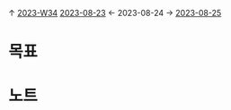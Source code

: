 
↑ [2023-W34](2023-W34.md)
[2023-08-23](2023-08-23.md) ← 2023-08-24 → [2023-08-25](2023-08-25.md)


# 목표



# 노트




